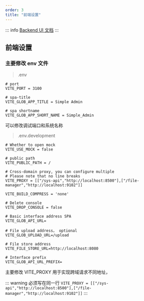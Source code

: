 ```yaml
---
order: 3
title: "前端设置"
---
```


::: info
[Backend UI 文档](https://vben.ryansu.pro/zh/)
:::

## 前端设置

### 主要修改 env 文件

> .env

```text
# port
VITE_PORT = 3100

# spa-title
VITE_GLOB_APP_TITLE = Simple Admin

# spa shortname
VITE_GLOB_APP_SHORT_NAME = Simple_Admin

```

可以修改调试端口和系统名称

> .env.development

```text
# Whether to open mock
VITE_USE_MOCK = false

# public path
VITE_PUBLIC_PATH = /

# Cross-domain proxy, you can configure multiple
# Please note that no line breaks
VITE_PROXY = [["/sys-api","http://localhost:8500"],["/file-manager","http://localhost:9102"]]

VITE_BUILD_COMPRESS = 'none'

# Delete console
VITE_DROP_CONSOLE = false

# Basic interface address SPA
VITE_GLOB_API_URL=

# File upload address， optional
VITE_GLOB_UPLOAD_URL=/upload

# File store address
VITE_FILE_STORE_URL=http://localhost:8080

# Interface prefix
VITE_GLOB_API_URL_PREFIX=

```

主要修改 VITE_PROXY 用于实现跨域请求不同地址，

::: warning
必须写在同一行 `VITE_PROXY = [["/sys-api","http://localhost:8500"],["/file-manager","http://localhost:9102"]]`
:::
